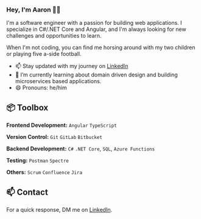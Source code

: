### Hey, I'm Aaron 👋🏽 

I'm a software engineer with a passion for building web applications. I specialize in C#/.NET Core and Angular, and I'm always looking for new challenges and opportunities to learn.

When I'm not coding, you can find me horsing around with my two children or playing five a-side football.

- 📫 Stay updated with my journey on [LinkedIn](https://www.linkedin.com/in/aaronbhatti-tech/)
- 🌱 I’m currently learning about domain driven design and building microservices based applications.
- 😄 Pronouns: he/him

## 📦 Toolbox

**Frontend Development:** `Angular` `TypeScript`
 
**Version Control:** `Git` `GitLab` `Bitbucket`

**Backend Development:** `C#` `.NET Core`, `SQL`, `Azure Functions`

**Testing:** `Postman` `Spectre`

**Others:** `Scrum` `Confluence` `Jira`

## 📫 Contact

 For a quick response, DM me on [LinkedIn](https://www.linkedin.com/in/aaronbhatti-tech/).
